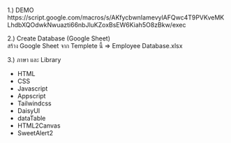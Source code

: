 <p>
1.) DEMO
<br/>https://script.google.com/macros/s/AKfycbwnIamevylAFQwc4T9PVKveMKLhdbXQOdwkNwuazti66nbJluKZoxBsEW6Kiah5O8zBkw/exec
</p>

<p>
2.) Create Database (Google Sheet)
<br/>สร้าง Google Sheet จาก Templete นี้ => Employee Database.xlsx
</p>

<p>
3.) ภาษา และ Library
<ul>
  <li>HTML</li>
  <li>CSS</li>
  <li>Javascript</li>
  <li>Appscript</li>
  <li>Tailwindcss</li>
  <li>DaisyUI</li>
  <li>dataTable</li>
  <li>HTML2Canvas</li>
  <li>SweetAlert2</li>
  </ul>
</p>

